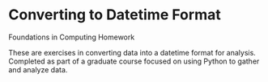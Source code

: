 # Converting to Datetime Format
Foundations in Computing Homework

These are exercises in converting data into a datetime format for analysis. Completed as part of a graduate course focused on using Python to gather and analyze data.
